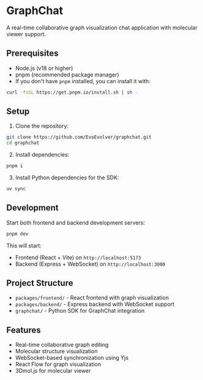 # GraphChat

A real-time collaborative graph visualization chat application with molecular viewer support.

## Prerequisites

- Node.js (v18 or higher)
- pnpm (recommended package manager)
- If you don't have `pnpm` installed, you can install it with:

```bash
curl -fsSL https://get.pnpm.io/install.sh | sh -
```

## Setup

1. Clone the repository:
```bash
git clone https://github.com/EvoEvolver/graphchat.git
cd graphchat
```

2. Install dependencies:
```bash
pnpm i
```

3. Install Python dependencies for the SDK:
```bash
uv sync
```

## Development

Start both frontend and backend development servers:

```bash
pnpm dev
```

This will start:
- Frontend (React + Vite) on `http://localhost:5173`
- Backend (Express + WebSocket) on `http://localhost:3000`


## Project Structure

- `packages/frontend/` - React frontend with graph visualization
- `packages/backend/` - Express backend with WebSocket support
- `graphchat/` - Python SDK for GraphChat integration

## Features

- Real-time collaborative graph editing
- Molecular structure visualization
- WebSocket-based synchronization using Yjs
- React Flow for graph visualization
- 3Dmol.js for molecular viewer